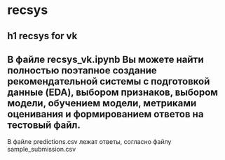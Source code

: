 # recsys
h1 recsys for vk
------------------------------------
В файле recsys_vk.ipynb Вы можете найти полностью поэтапное создание рекомендательной системы с подготовкой данные (EDA), выбором признаков, выбором модели, обучением модели, метриками оценивания и формированием ответов на тестовый файл. 
----------------------------------------------------------------
В файле predictions.csv лежат ответы, согласно файлу sample_submission.csv
